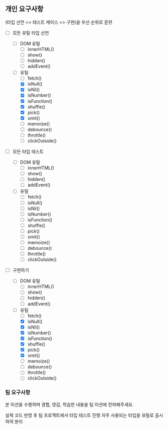 ## 개인 요구사항

(타입 선언 => 테스트 케이스 => 구현)을 우선 순위로 훈련

- [ ] 모든 유틸 타입 선언

  - [ ] DOM 유틸
    - [ ] innerHTML()
    - [ ] show()
    - [ ] hidden()
    - [ ] addEvent()
  - [ ] 유틸
    - [ ] fetch()
    - [x] isNull()
    - [x] isNil()
    - [x] isNumber()
    - [x] isFunction()
    - [x] shuffle()
    - [x] pick()
    - [x] omit()
    - [ ] memoize()
    - [ ] debounce()
    - [ ] throttle()
    - [ ] clickOutside()

- [ ] 모든 타입 테스트

  - [ ] DOM 유틸
    - [ ] innerHTML()
    - [ ] show()
    - [ ] hidden()
    - [ ] addEvent()
  - [ ] 유틸
    - [ ] fetch()
    - [ ] isNull()
    - [ ] isNil()
    - [ ] isNumber()
    - [ ] isFunction()
    - [ ] shuffle()
    - [ ] pick()
    - [ ] omit()
    - [ ] memoize()
    - [ ] debounce()
    - [ ] throttle()
    - [ ] clickOutside()

- [ ] 구현하기
  - [ ] DOM 유틸
    - [ ] innerHTML()
    - [ ] show()
    - [ ] hidden()
    - [ ] addEvent()
  - [ ] 유틸
    - [ ] fetch()
    - [x] isNull()
    - [x] isNil()
    - [x] isNumber()
    - [x] isFunction()
    - [x] shuffle()
    - [x] pick()
    - [x] omit()
    - [ ] memoize()
    - [ ] debounce()
    - [ ] throttle()
    - [ ] clickOutside()

### 팀 요구사항

본 미션을 수행하며 경험, 영감, 학습한 내용을 팀 미션에 전파해주세요.

실제 코드 반영 후 팀 프로젝트에서 타입 테스트 진행
자주 사용되는 타입을 유틸로 출시하여 분리
